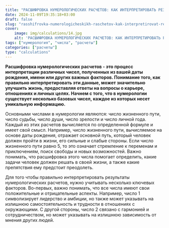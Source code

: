 ```yaml
---
title: "РАСШИФРОВКА НУМЕРОЛОГИЧЕСКИХ РАСЧЕТОВ: КАК ИНТЕРПРЕТИРОВАТЬ РЕЗУЛЬТАТЫ, ЧАСТЬ 1"
date: 2024-11-09T19:35:18+03:00
draft: false
slug: "rasshifrovka-numerologicheskikh-raschetov-kak-interpretirovat-rezultaty-chast-1"
cover:
    image: img/calculations/14.jpg
    alt: 'РАСШИФРОВКА НУМЕРОЛОГИЧЕСКИХ РАСЧЕТОВ: КАК ИНТЕРПРЕТИРОВАТЬ РЕЗУЛЬТАТЫ, ЧАСТЬ 1'
tags: ["нумерология", "числа", "расчеты"]
categories: ["расчеты"]
type: "calculations"
---
```


**Расшифровка нумерологических расчетов - это процесс интерпретации различных чисел, полученных из вашей даты рождения, имени или других важных факторов. Понимание того, как правильно интерпретировать эти данные, может значительно улучшить жизнь, предоставляя ответы на вопросы о карьере, отношениях и личных целях. Начнем с того, что в нумерологии существует несколько базовых чисел, каждое из которых несет уникальную информацию.**

Основными числами в нумерологии являются: число жизненного пути, число судьбы, число души, число зрелости и число личной года. Каждый из этих расчетов вычисляется по определенной формуле и имеет свой смысл. Например, число жизненного пути, вычисляемое на основе даты рождения, отражает основной путь, который человек должен пройти в жизни, его сильные и слабые стороны. Если число жизненного пути равно 5, то это означает стремление к переменам и приключениям, поиск свободы и новых возможностей. Важно понимать, что расшифровка этого числа помогает определить, какие задачи человек должен решать в своей жизни, а также какие препятствия ему предстоит преодолеть.

Для того чтобы правильно интерпретировать результаты нумерологических расчетов, нужно учитывать несколько ключевых факторов. Во-первых, важно понимать, что все числа имеют свои положительные и отрицательные аспекты. Например, число 1 символизирует лидерство и амбиции, но также может указывать на излишнюю самостоятельность и трудности в отношениях с окружающими. С другой стороны, число 2 связано с гармонией и сотрудничеством, но может указывать на излишнюю зависимость от мнения других людей.
